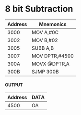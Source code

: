 # 8 bit Subtraction

| Address | Mnemonics |
| --------|-----------|
3000 | MOV A,#0C
3002 | MOV B,#02
3005| SUBB A,B
3007|MOV DPTR,#4500
300A|MOVX @DPTR,A
300B|SJMP 300B

#### OUTPUT

| Address | DATA |
| --------|-----------|
4500 | OA
